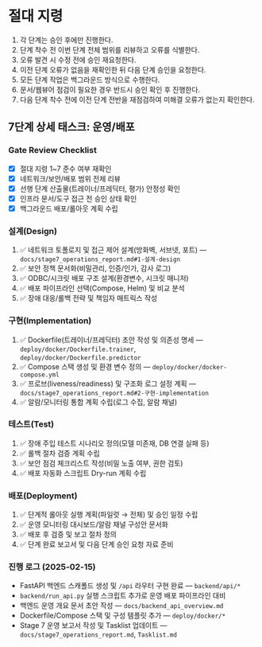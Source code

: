 # 절대 지령
1. 각 단계는 승인 후에만 진행한다.
2. 단계 착수 전 이번 단계 전체 범위를 리뷰하고 오류를 식별한다.
3. 오류 발견 시 수정 전에 승인 재요청한다.
4. 이전 단계 오류가 없음을 재확인한 뒤 다음 단계 승인을 요청한다.
5. 모든 단계 작업은 백그라운드 방식으로 수행한다.
6. 문서/웹뷰어 점검이 필요한 경우 반드시 승인 확인 후 진행한다.
7. 다음 단계 착수 전에 이전 단계 전반을 재점검하여 미해결 오류가 없는지 확인한다.

## 7단계 상세 태스크: 운영/배포

### Gate Review Checklist
- [x] 절대 지령 1~7 준수 여부 재확인
- [x] 네트워크/보안/배포 범위 전체 리뷰
- [x] 선행 단계 산출물(트레이너/프레딕터, 평가) 안정성 확인
- [x] 인프라 문서/도구 접근 전 승인 상태 확인
- [x] 백그라운드 배포/롤아웃 계획 수립

### 설계(Design)
1. ✅ 네트워크 토폴로지 및 접근 제어 설계(방화벽, 서브넷, 포트) — `docs/stage7_operations_report.md#1-설계-design`
2. ✅ 보안 정책 문서화(비밀관리, 인증/인가, 감사 로그)
3. ✅ ODBC/시크릿 배포 구조 설계(환경변수, 시크릿 매니저)
4. ✅ 배포 파이프라인 선택(Compose, Helm) 및 비교 분석
5. ✅ 장애 대응/롤백 전략 및 책임자 매트릭스 작성

### 구현(Implementation)
1. ✅ Dockerfile(트레이너/프레딕터) 초안 작성 및 의존성 명세 — `deploy/docker/Dockerfile.trainer`, `deploy/docker/Dockerfile.predictor`
2. ✅ Compose 스택 생성 및 환경 변수 정의 — `deploy/docker/docker-compose.yml`
3. ✅ 프로브(liveness/readiness) 및 구조화 로그 설정 계획 — `docs/stage7_operations_report.md#2-구현-implementation`
4. ✅ 알람/모니터링 통합 계획 수립(로그 수집, 알람 채널)

### 테스트(Test)
1. ✅ 장애 주입 테스트 시나리오 정의(모델 미존재, DB 연결 실패 등)
2. ✅ 롤백 절차 검증 계획 수립
3. ✅ 보안 점검 체크리스트 작성(비밀 노출 여부, 권한 검토)
4. ✅ 배포 자동화 스크립트 Dry-run 계획 수립

### 배포(Deployment)
1. ✅ 단계적 롤아웃 실행 계획(파일럿 → 전체) 및 승인 일정 수립
2. ✅ 운영 모니터링 대시보드/알람 채널 구성안 문서화
3. ✅ 배포 후 검증 및 보고 절차 정의
4. ✅ 단계 완료 보고서 및 다음 단계 승인 요청 자료 준비

### 진행 로그 (2025-02-15)
- FastAPI 백엔드 스캐폴드 생성 및 `/api` 라우터 구현 완료 — `backend/api/*`
- `backend/run_api.py` 실행 스크립트 추가로 운영 배포 파이프라인 대비
- 백엔드 운영 개요 문서 초안 작성 — `docs/backend_api_overview.md`
- Dockerfile/Compose 스택 및 구성 템플릿 추가 — `deploy/docker/*`
- Stage 7 운영 보고서 작성 및 Tasklist 업데이트 — `docs/stage7_operations_report.md`, `Tasklist.md`
